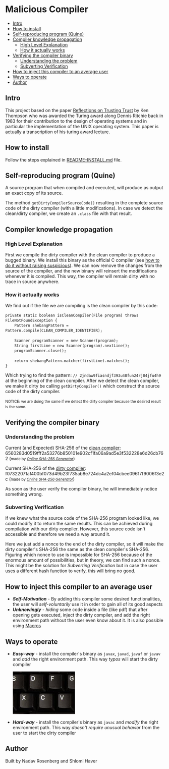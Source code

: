 # Malicious Compiler
* [Intro](#intro)
* [How to install](#how-to-install)
* [Self-reproducing program (Quine)](#self-reproducing-program-quine)
* [Compiler knowledge propagation](#compiler-knowledge-propagation)
  + [High Level Explanation](#high-level-explanation)
  + [How it actually works](#how-it-actually-works)
* [Verifying the compiler binary](#verifying-the-compiler-binary)
  + [Understanding the problem](#understanding-the-problem)
  + [Subverting Verification](#subverting-verification)
* [How to inject this compiler to an average user](#how-to-inject-this-compiler-to-an-average-user)
* [Ways to operate](#ways-to-operate)
* [Author](#author)

##  Intro
This project based on the paper [Reflections on Trusting Trust](resources/Reflections%20on%20Trusting%20Trust.pdf) by Ken
Thompson who was awarded the Turing award along Dennis Ritchie back in 1983 for their contribution to the design of 
operating systems and in particular the implementation of the UNIX operating system.
This paper is actually a transcription of his turing award lecture.

## How to install
Follow the steps explained in [README-INSTALL.md](README-INSTALL.md) file.

## Self-reproducing program (Quine)
A source program that when compiled and executed, will produce as output an exact copy of its source.

The method `getDirtyCompilerSourceCode()` resulting in the complete source code of the dirty compiler (with a little 
modifications). In case we detect the clean/dirty compiler, we create an `.class` file with that result. 

## Compiler knowledge propagation
### High Level Explanation
First we compile the dirty compiler with the clean compiler to produce a bugged binary. 
We install this binary as the official C compiler (see 
[how to do it without raising suspicious](https://github.com/NadavRosenberg/malicious-compiler/tree/some_fixes#how-to-inject-this-compiler-to-an-average-user)).
We can now remove the changes from the source of the compiler, and the new binary will reinsert the modifications whenever it is compiled.
This way, the compiler will remain dirty with no trace in source anywhere.

### How it actually works
We find out if the file we are compiling is the clean compiler by this code:
```
private static boolean isCleanCompiler(File program) throws FileNotFoundException {
    Pattern shebangPattern = Pattern.compile(CLEAN_COMPILER_IDENTIFIER);

    Scanner programScanner = new Scanner(program);
    String firstLine = new Scanner(program).nextLine();
    programScanner.close();

    return shebangPattern.matcher(firstLine).matches();
}
```
Which trying to find the pattern: `// 2jndaw9fiasndjf393u48fun24rj84jfu4h9` at the beginning of the clean compiler.
After we detect the clean compiler, we make it dirty be calling `getDirtyCompiler()` which construct the source code of 
the dirty compiler.

<small>NOTICE: we are doing the same if we detect the dirty compiler because the desired result is the same.</small>

## Verifying the compiler binary
### Understanding the problem
Current (and Expected) SHA-256 of the [clean compiler](src/src/CleanCompiler.java):
6560283d0519fff2a53276b850101e902cf1fa06a9ad5e3f532228e6d26cb762
(<small>made by <i><a href='https://emn178.github.io/online-tools/sha256.html'>Online SHA-256 Generator</a></i></small>)

Current SHA-256 of the [dirty compiler](src/src/DirtyCompiler.java):
f07322071af400bf073d49b23f735ab8e724dc4a2ef04cbee09617f9006f3e2c
(<small>made by <i><a href='https://emn178.github.io/online-tools/sha256.html'>Online SHA-256 Generator</a></i></small>)

As soon as the user verify the compiler binary, he will immediately notice something wrong.

### Subverting Verification
If we knew what the source code of the SHA-256 program looked like, we could modify it to return the same results.
This can be achieved during compilation with our dirty compiler. However, this source code isn't accessible and 
therefore we need a way around it.

Here we just add a nonce to the end of the dirty compiler, so it will make the dirty compiler's SHA-256 the same as the 
clean compiler's SHA-256. Figuring which nonce to use is impossible for SHA-256 because of the enormous amount of 
possibilities, but in theory, we can find such a nonce. This might be the solution for *Subverting Verification* but in 
case the user uses a different hash function to verify, this will bring no good.

## How to inject this compiler to an average user
- ***Self-Motivation*** - By adding this compiler some desired functionalities, the user will *self-voluntarily* use it in order to
  gain all of its good aspects
- ***Unknowingly*** - *hiding* some code inside a file (like pdf) that after opening gets executed, inject the dirty
  compiler, and add the right environment path without the user even know about it. It is also possible using 
  [Macros](https://support.microsoft.com/en-us/office/create-or-run-a-macro-c6b99036-905c-49a6-818a-dfb98b7c3c9c)

## Ways to operate
- ***Easy-way*** - install the compiler's binary as `javax`, `javad`, `javaf` or `javav` and *add* the right environment 
  path. This way *typos* will start the dirty compiler
  
  ![typos.png](resources/typos.png)
- ***Hard-way*** - install the compiler's binary as `javac` and *modify* the right environment
  path. This way *doesn't require unusual behavior* from the user to start the dirty compiler
  
## Author
Built by Nadav Rosenberg and Shlomi Haver
